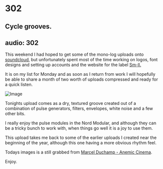 # 302
## Cycle grooves.
audio: 302
---
This weekend I had hoped to get some of the mono-log uploads onto <a href="http://soundcloud.com/moize" title="soundcloud">soundcloud</a>, but unfortunately spent most of the time working on logos, font designs and setting up accounts and the website for the label <a href="http://www.sm-ll.com/" title="Sm-ll.">Sm-ll.</a> 

It is on my list for Monday and as soon as I return from work I will hopefully be able to share a month of two worth of uploads compressed and ready for a quick listen.

![Image](/assets/img/Snd-302.png)

Tonights upload comes as a dry, textured groove created out of a combination of pulse generators, filters, envelopes, white noise and a few other bits.

I really enjoy the pulse modules in the Nord Modular, and although they can be a tricky bunch to work with, when things go well it is a joy to use them.

This upload takes me back to some of the earlier uploads I created near the beginning of the year, although this one having a more obvious rhythm feel.

Todays images is a still grabbed from <a href="Marcel Duchamp - Anemic Cinema" title="Marcel Duchamp - Anemic Cinema">Marcel Duchamp - Anemic Cinema</a>.

Enjoy.